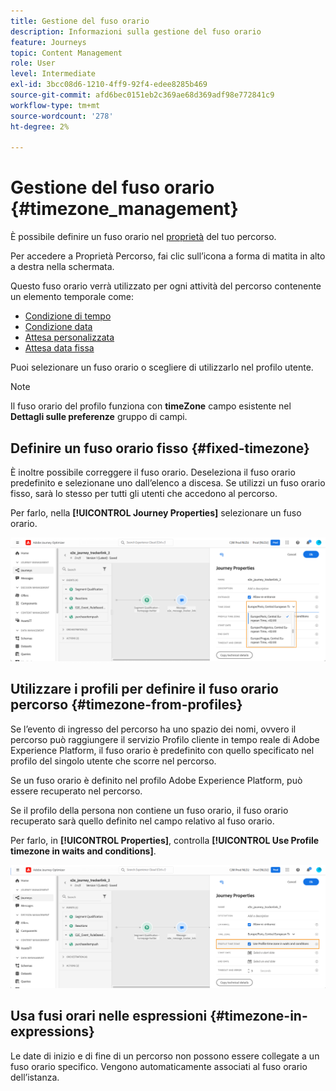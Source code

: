 ```yaml
---
title: Gestione del fuso orario
description: Informazioni sulla gestione del fuso orario
feature: Journeys
topic: Content Management
role: User
level: Intermediate
exl-id: 3bcc08d6-1210-4ff9-92f4-edee8285b469
source-git-commit: afd6bec0151eb2c369ae68d369adf98e772841c9
workflow-type: tm+mt
source-wordcount: '278'
ht-degree: 2%

---
```


# Gestione del fuso orario {#timezone_management}

È possibile definire un fuso orario nel [proprietà](../building-journeys/journey-gs.md#change-properties) del tuo percorso.

Per accedere a Proprietà Percorso, fai clic sull’icona a forma di matita in alto a destra nella schermata.

Questo fuso orario verrà utilizzato per ogni attività del percorso contenente un elemento temporale come:

* [Condizione di tempo](../building-journeys/condition-activity.md#time_condition)
* [Condizione data](../building-journeys/condition-activity.md#date_condition)
* [Attesa personalizzata](../building-journeys/wait-activity.md#custom)
* [Attesa data fissa](../building-journeys/wait-activity.md#fixed_date)

Puoi selezionare un fuso orario o scegliere di utilizzarlo nel profilo utente.

>[!NOTE]
>
>Il fuso orario del profilo funziona con **timeZone** campo esistente nel **Dettagli sulle preferenze** gruppo di campi.

## Definire un fuso orario fisso {#fixed-timezone}

È inoltre possibile correggere il fuso orario. Deseleziona il fuso orario predefinito e selezionane uno dall’elenco a discesa. Se utilizzi un fuso orario fisso, sarà lo stesso per tutti gli utenti che accedono al percorso.

Per farlo, nella **[!UICONTROL Journey Properties]** selezionare un fuso orario.

![](assets/journey72.png)

## Utilizzare i profili per definire il fuso orario percorso {#timezone-from-profiles}

Se l’evento di ingresso del percorso ha uno spazio dei nomi, ovvero il percorso può raggiungere il servizio Profilo cliente in tempo reale di Adobe Experience Platform, il fuso orario è predefinito con quello specificato nel profilo del singolo utente che scorre nel percorso.

Se un fuso orario è definito nel profilo Adobe Experience Platform, può essere recuperato nel percorso.

Se il profilo della persona non contiene un fuso orario, il fuso orario recuperato sarà quello definito nel campo relativo al fuso orario.

Per farlo, in **[!UICONTROL Properties]**, controlla **[!UICONTROL Use Profile timezone in waits and conditions]**.

![](assets/journey73.png)

## Usa fusi orari nelle espressioni {#timezone-in-expressions}

Le date di inizio e di fine di un percorso non possono essere collegate a un fuso orario specifico. Vengono automaticamente associati al fuso orario dell’istanza.
